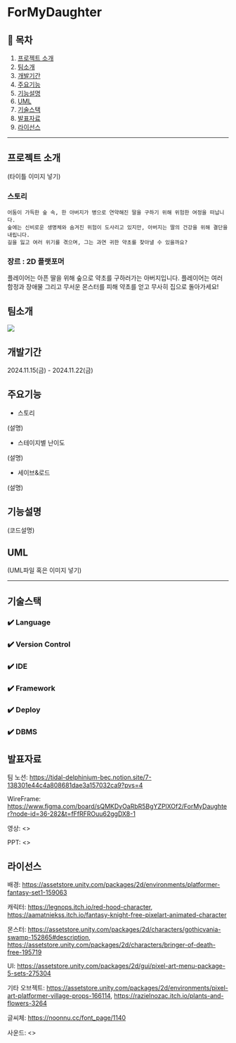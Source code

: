 # ForMyDaughter

## 📖 목차
1. [프로젝트 소개](#프로젝트-소개)
2. [팀소개](#팀소개)
3. [개발기간](#개발기간)
4. [주요기능](#주요기능)
5. [기능설명](#기능설명)
6. [UML](#uml)
7. [기술스택](#기술스택)
8. [발표자료](#발표자료)
9. [라이선스](#라이선스)

---  
## 프로젝트 소개
(타이틀 이미지 넣기)

### 스토리

```
어둠이 가득한 숲 속, 한 아버지가 병으로 연약해진 딸을 구하기 위해 위험한 여정을 떠납니다.
숲에는 신비로운 생명체와 숨겨진 위험이 도사리고 있지만, 아버지는 딸의 건강을 위해 결단을 내립니다.
길을 잃고 여러 위기를 겪으며, 그는 과연 귀한 약초를 찾아낼 수 있을까요?
```

### 장르 : 2D 플랫포머

플레이어는 아픈 딸을 위해 숲으로 약초를 구하러가는 아버지입니다. 플레이어는 여러 함정과 장애물 그리고 무서운 몬스터를 피해 약초를 얻고 무사히 집으로 돌아가세요!

## 팀소개
<a href="https://github.com/new-Tower-of-Babel/ForMyDaughter/graphs/contributors">
<img src = "https://contrib.rocks/image?repo=new-Tower-of-Babel/ForMyDaughter">
</a>

## 개발기간
2024.11.15(금) - 2024.11.22(금)

## 주요기능

- 스토리


(설명)


- 스테이지별 난이도


(설명)


- 세이브&로드


(설명)

## 기능설명

(코드설명)

## UML

(UML파일 혹은 이미지 넣기)

---
## 기술스택

### ✔️ Language


### ✔️ Version Control

### ✔️ IDE

### ✔️ Framework

### ✔️ Deploy


### ✔️  DBMS

## 발표자료

팀 노션: <https://tidal-delphinium-bec.notion.site/7-138301e44c4a808681dae3a157032ca9?pvs=4>


WireFrame: <https://www.figma.com/board/sQMKDyOaRbR5BgYZPlXOf2/ForMyDaughter?node-id=36-282&t=fFfRFROuu62ggDX8-1>


영상: <>


PPT: <>


## 라이선스


배경: <https://assetstore.unity.com/packages/2d/environments/platformer-fantasy-set1-159063>


캐릭터: <https://legnops.itch.io/red-hood-character>, <https://aamatniekss.itch.io/fantasy-knight-free-pixelart-animated-character>


몬스터: <https://assetstore.unity.com/packages/2d/characters/gothicvania-swamp-152865#description>, <https://assetstore.unity.com/packages/2d/characters/bringer-of-death-free-195719>


UI: <https://assetstore.unity.com/packages/2d/gui/pixel-art-menu-package-5-sets-275304>


기타 오브젝트: <https://assetstore.unity.com/packages/2d/environments/pixel-art-platformer-village-props-166114>, <https://razielnozac.itch.io/plants-and-flowers-3264>


글씨체: <https://noonnu.cc/font_page/1140>


사운드: <>
